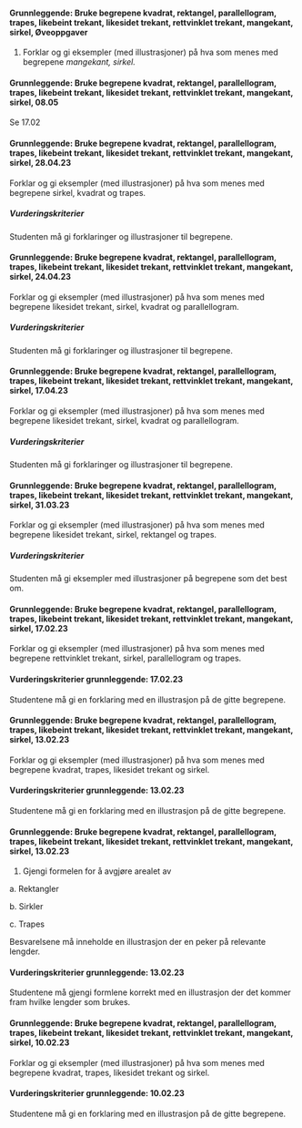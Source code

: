 #### Grunnleggende: Bruke begrepene kvadrat, rektangel, parallellogram, trapes, likebeint trekant, likesidet trekant, rettvinklet trekant, mangekant, sirkel,  Øveoppgaver

1. Forklar og gi eksempler (med illustrasjoner) på hva som menes med
    begrepene *mangekant, sirkel.*

#### Grunnleggende: Bruke begrepene kvadrat, rektangel, parallellogram, trapes, likebeint trekant, likesidet trekant, rettvinklet trekant, mangekant, sirkel,  08.05

Se 17.02

#### Grunnleggende: Bruke begrepene kvadrat, rektangel, parallellogram, trapes, likebeint trekant, likesidet trekant, rettvinklet trekant, mangekant, sirkel,  28.04.23

Forklar og gi eksempler (med illustrasjoner) på hva som menes med begrepene sirkel, kvadrat og trapes.

##### Vurderingskriterier

Studenten må gi forklaringer og illustrasjoner til begrepene.

#### Grunnleggende: Bruke begrepene kvadrat, rektangel, parallellogram, trapes, likebeint trekant, likesidet trekant, rettvinklet trekant, mangekant, sirkel,  24.04.23

Forklar og gi eksempler (med illustrasjoner) på hva som menes med begrepene likesidet trekant, sirkel, kvadrat og parallellogram.

##### Vurderingskriterier

Studenten må gi forklaringer og illustrasjoner til begrepene.

#### Grunnleggende: Bruke begrepene kvadrat, rektangel, parallellogram, trapes, likebeint trekant, likesidet trekant, rettvinklet trekant, mangekant, sirkel,  17.04.23

Forklar og gi eksempler (med illustrasjoner) på hva som menes med begrepene likesidet trekant, sirkel, kvadrat og parallellogram.

##### Vurderingskriterier

Studenten må gi forklaringer og illustrasjoner til begrepene.

#### Grunnleggende: Bruke begrepene kvadrat, rektangel, parallellogram, trapes, likebeint trekant, likesidet trekant, rettvinklet trekant, mangekant, sirkel,  31.03.23

Forklar og gi eksempler (med illustrasjoner) på hva som menes med begrepene likesidet trekant, sirkel, rektangel og trapes.

##### Vurderingskriterier

Studenten må gi eksempler med illustrasjoner på begrepene som det best om.

#### Grunnleggende: Bruke begrepene kvadrat, rektangel, parallellogram, trapes, likebeint trekant, likesidet trekant, rettvinklet trekant, mangekant, sirkel,  17.02.23

Forklar og gi eksempler (med illustrasjoner) på hva som menes med begrepene rettvinklet trekant, sirkel, parallellogram og trapes.

#### Vurderingskriterier grunnleggende:  17.02.23

Studentene må gi en forklaring med en illustrasjon på de gitte begrepene.

#### Grunnleggende: Bruke begrepene kvadrat, rektangel, parallellogram, trapes, likebeint trekant, likesidet trekant, rettvinklet trekant, mangekant, sirkel,  13.02.23

Forklar og gi eksempler (med illustrasjoner) på hva som menes med begrepene kvadrat, trapes, likesidet trekant og sirkel.

#### Vurderingskriterier grunnleggende:  13.02.23

Studentene må gi en forklaring med en illustrasjon på de gitte begrepene.

#### Grunnleggende: Bruke begrepene kvadrat, rektangel, parallellogram, trapes, likebeint trekant, likesidet trekant, rettvinklet trekant, mangekant, sirkel,  13.02.23

1. Gjengi formelen for å avgjøre arealet av

a. Rektangler

b. Sirkler

c. Trapes

Besvarelsene må inneholde en illustrasjon der en peker på relevante lengder.

#### Vurderingskriterier grunnleggende:  13.02.23

Studentene må gjengi formlene korrekt med en illustrasjon der det kommer fram hvilke lengder som brukes.

#### Grunnleggende: Bruke begrepene kvadrat, rektangel, parallellogram, trapes, likebeint trekant, likesidet trekant, rettvinklet trekant, mangekant, sirkel,  10.02.23

Forklar og gi eksempler (med illustrasjoner) på hva som menes med begrepene kvadrat, trapes, likesidet trekant og sirkel.

#### Vurderingskriterier grunnleggende:  10.02.23

Studentene må gi en forklaring med en illustrasjon på de gitte begrepene.

